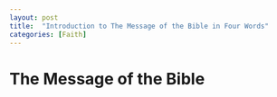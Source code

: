 ```yaml
---
layout: post
title:  "Introduction to The Message of the Bible in Four Words"
categories: [Faith]
---
```


# The Message of the Bible



